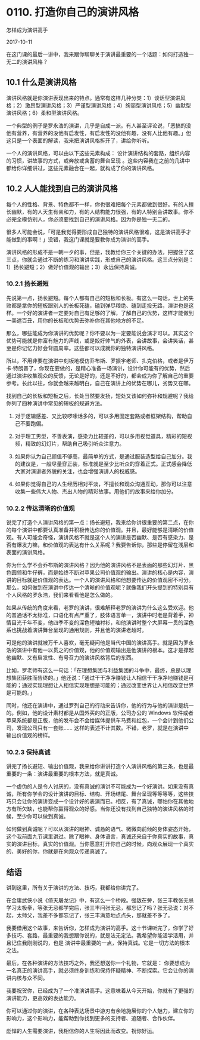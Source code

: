 # 0110. 打造你自己的演讲风格

怎样成为演讲高手

2017-10-11

在这门课的最后一讲中，我来跟你聊聊关于演讲最重要的一个话题：如何打造独一无二的演讲风格？

## 10.1 什么是演讲风格

演讲风格就是你演讲表现出来的特点。通常有这样几种分类：1）谈话型演讲风格；2）激昂型演讲风格；3）严谨型演讲风格；4）绚丽型演讲风格；5）幽默型演讲风格；6）柔和型演讲风格。

一个典型的例子是罗永浩的演讲，几乎是自成一派。有人甚至评论说，「恶搞的没他有营养，有营养的没他有启发性，有启发性的没他有趣，没有人比他有趣。」但这只是一个表面的解读，我来把演讲风格拆开了，讲给你听听。

一个人的演讲风格，可以由以下这些元素构成： 设计演讲结构的套路，组织内容的习惯，讲故事的方式，或奔放或含蓄的舞台呈现 。这些内容我在之前的几讲中都给你详细讲过，这些元素融合在一起，就构成了你的演讲风格。

## 10.2 人人能找到自己的演讲风格

每个人的性格、背景、特色都不一样，你也很难把每个元素都做到很好。有的人擅长幽默，有的人天生有亲和力，有的人结构能力很强，有的人特别会讲故事。你不必完全模仿别人，你必须要找到自己的演讲风格。因为你是独一无二的。

很多人可能会说，「可是我觉得要形成自己独特的演讲风格很难，这是演讲高手才能做到的事啊！」没错，我这门课就是要教你成为演讲的高手。

演讲风格的形成不是一朝一夕的事，但是，我教给你三个关键的办法，把握住了这三点，你就会通过不断的练习和演讲实践，形成自己的演讲风格。这三点分别是：1）扬长避短；2）做好价值观的输出；3）永远保持真诚。

### 10.2.1 扬长避短

先说第一点，扬长避短。每个人都有自己的短板和长板。有这么一句话，世上的失败都是拿你的短板跟别人的长板死磕，磕到弹尽粮绝、磕到走投无路，演讲也是这样。一个好的演讲者一定要对自己有足够的了解，了解自己的优势，这样才能做到一美遮百丑，用你的长板和优势去弥补你在其他地方的不足。

那么，哪些能成为你演讲的优势呢？你不要以为一定要能说会演才可以。其实这个优势可能就是你富有魅力的声线，或是姣好帅气的外表，会讲故事，会讲笑话，甚至是你记忆力好会背圆周率。这些都可以成就你的独特演讲风格。

所以，不用非要在演讲中刻板地模仿乔布斯、罗振宇老师、扎克伯格，或者是伊万卡·特朗普了，你现在要做的，是精心准备一场演讲，设计你可能有的优势，然后通过演讲收集观众的反馈，无论是好的，还是不好的，都会成为你了解自己的重要参考。长此以往，你就会越来越明白，自己在演讲上的优势在哪儿，劣势又在哪。

找到自己的长板和短板之后，长处当然要发扬，短处又该如何弥补和规避呢？我给你列了四种演讲中常见的短板的规避方法。

1. 对于逻辑感差、又比较啰嗦话多的，可以多用固定套路或者框架结构，帮助自己不要跑偏。

2. 对于理工男型，不善表演，感染力比较差的，可以多用视觉道具，精彩的短视频，精致的幻灯片，帮助自己吸引听众注意力。

3. 如果你认为自己颜值不够高，最简单的方式，是通过服装造型给自己加分。我的建议是，一般尽量穿正装，标准就是至少比听众的穿着正式。正式感会降低大家对演讲者外貌的关注，也会增强演讲人的权威感。

4. 如果你觉得自己的人生经历相对平淡，不擅长和观众沟通互动，那你可以注意收集一些伟大人物、杰出人物的精彩故事。用他们的故事来给你加分。

### 10.2.2 传达清晰的价值观

说完了打造个人演讲风格的第一点：扬长避短，我来给你讲很重要的第二点，在你的每个演讲中都要认真准备并积极传达你的价值观。并且，最好能够是清晰的价值观。有人可能会奇怪，演讲风格不就是这个人的演讲是否幽默、是否有感染力、是否有爆发力嘛，和价值观的表达有什么关系呢？我要告诉你，那些是停留在浅层和表面的演讲风格。

你为什么学不会乔布斯的演讲风格？因为他的演讲风格不是表面的那些幻灯片、黑色圆领和牛仔裤，而是始终不断对苹果公司价值观的输出。演讲的核心是内容，演讲的目标就是价值观的表达。一个人的演讲风格和他想要传达的价值观密不可分。那么，如何做到在演讲中传达一个清晰的价值观呢？就像我们开头提到的特别具有个人风格的罗永浩，我们来看看他是怎么做的。

如果从传统的角度来看，老罗的演讲，很难解释老罗的演讲为什么这么受欢迎。他的普通话不太标准，口语化有点严重了，肢体语言单一，演讲中时老是背着手，神情目光千年不变，他四季不变的深色短袖衬衫，和他演讲时整个大屏幕一贯的深色系也挑战着演讲舞台呈现的通用规则，并且他的演讲老超时。

可是他的演讲就被万千人喜欢，毫无疑问他是当代中国的演讲高手。就是因为罗永浩的演讲中有他一以贯之的价值观，他的价值观输出是他演讲的根本。这才是撑起他幽默、又有启发性、有号召力的演讲风格背后的东西。

比如，罗老师有这么一句话：「在理想集团与利益集团的斗争中，最终，总是以理想集团获胜而告终的。」他还说：「通过干干净净赚钱让人相信干干净净地赚钱是可能的；通过实现理想让人相信实现理想是可能的；通过改变世界让人相信改变世界是可能的。」

同时，他还在演讲中，通过罗列自己的行动来告诉你，他的行为与他的演讲是统一的。例如，他的设计素材都是从国外买的的正版，公司办公的 Windows 软件或者苹果系统都是正版，他的发布会不会给媒体提供车马费和红包，一个会计到他们公司，发现公司只有一套账…… 这样的表述不计其数。不错，老罗，就是在演讲中输出价值观的榜样。

### 10.2.3 保持真诚

讲完了扬长避短、输出价值观，我来给你讲讲打造个人演讲风格的第三条，也是最重要的一条：演讲最重要的根本方法，就是真诚。

一个虚伪的人是令人讨厌的，没有真诚的演讲不可能成为一个好演讲。如果没有真诚，所有你学会的设计演讲的目标、结构、开场结尾、舞台呈现等等等等，这些技巧只会让你的演讲变成一个设计好的表演而已。相反，有了真诚，哪怕你在其他地方有所欠缺，也能帮你赢得观众的好感。当你还没有找到自己独特的演讲风格的时候，至少你可以做到真诚。

如何做到真诚呢？可以从演讲的眼神、诚恳的语气、微微向前倾的身体姿态开始，这个我前面九节课里讲过。除了眼神、身体语言，真诚还来自于你真实的故事，真实的演讲目标，真实的价值观。当你愿意打开你自己的时候，向观众展现一个真实的、美好的你，你就是在向观众传递真诚了。

## 结语

讲到这里，所有关于演讲的方法、技巧，我都给你讲完了。

在金庸武侠小说《倚天屠龙记》中，有这么一个桥段。强敌在旁，张三丰教张无忌学习太极拳，等张无忌都学完后，张三丰问张无忌，都忘记了吗？张无忌说：对不起，太师父，我差不多都忘记了，张三丰满意地点点头，那就差不多了。

我要借用这个故事，来告诉你，怎样成为演讲的高手。这十节课听完了，你学了好多技巧、套路，最重要的我想跟你说的，就是法无定法。我希望你能活学活用，并且记住我刚刚说的，也是 演讲中最重要的一点，保持真诚。它是一切方法的根本之法。

最后，在各种演讲的方法技巧之外，我还想送你一个礼物，它就是： 你要想成为一名真正的演讲高手，就必须终身训练和保持怀疑精神、不断探索。它会让你的演讲内核与众不同。

我要祝贺你，已经成为了一个准演讲高手。这意味着从今天开始，你就有了更强的演讲能力，更高效的表达能力。

你可以通过你的演讲，在各种表达场景中游刃有余地施展你的个人魅力，建立你的影响力，这个影响力，能帮助到你找到更多的支持者、追随者、合作伙伴。

彪悍的人生需要演讲，我相信你的人生将因此而改变。祝你好运。
